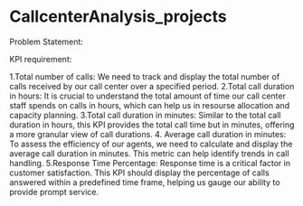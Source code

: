 # CallcenterAnalysis_projects

Problem Statement:

KPI requirement:

1.Total number of calls: We need to track and display the total number of calls received by our call center over a specified period.
2.Total call duration in hours: It is crucial to understand the total amount of time our call center staff spends on calls in hours, which can help us in resourse allocation and capacity planning.
3.Total call duration in minutes: Similar to the total call duration in hours, this KPI provides the total call time but in minutes, offering a more granular view of call durations.
4. Average call duration in minutes: To assess the efficiency of our agents, we need to calculate and display the average call duration in minutes. This metric can help identify trends in call handling.
5.Response Time Percentage: Response time is a critical factor in customer satisfaction. This KPI should display the percentage of calls answered within a predefined time frame, helping us gauge our ability to provide prompt service.
